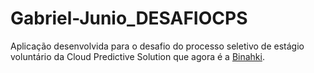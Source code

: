# Gabriel-Junio_DESAFIOCPS
Aplicação desenvolvida para o desafio do processo seletivo de estágio voluntário da Cloud Predictive Solution que agora é a [Binahki](https://binahki.com.br/).

